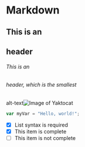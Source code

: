 # Markdown
## This is an <h2> header
###### This is an <h6> header, which is the smallest
alt-text![Image of Yaktocat](https://octodex.github.com/images/yaktocat.png)
``` javascript
var myVar = "Hello, world!";
```
- [x] List syntax is required
- [x] This item is complete
- [ ] This item is not complete
